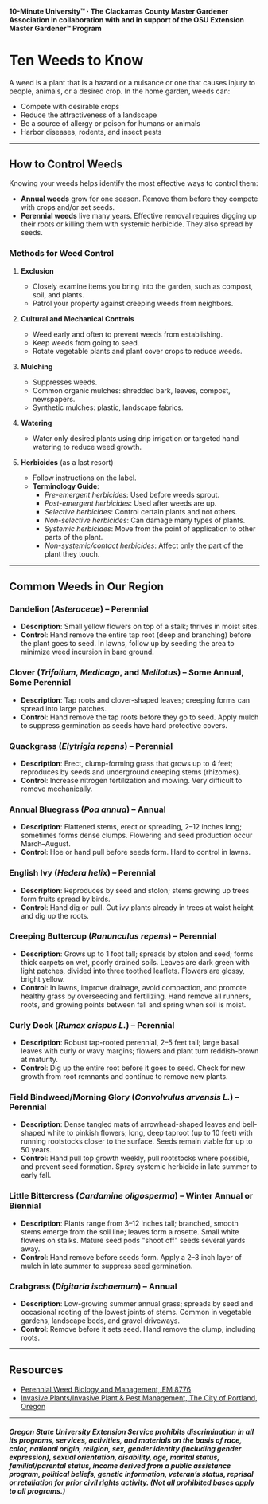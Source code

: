 #### 10-Minute University™ · The Clackamas County Master Gardener Association in collaboration with and in support of the OSU Extension Master Gardener™ Program

# Ten Weeds to Know

A weed is a plant that is a hazard or a nuisance or one that causes injury to people, animals, or a desired crop. In the home garden, weeds can:
- Compete with desirable crops
- Reduce the attractiveness of a landscape
- Be a source of allergy or poison for humans or animals
- Harbor diseases, rodents, and insect pests

---

## How to Control Weeds

Knowing your weeds helps identify the most effective ways to control them:
- **Annual weeds** grow for one season. Remove them before they compete with crops and/or set seeds.
- **Perennial weeds** live many years. Effective removal requires digging up their roots or killing them with systemic herbicide. They also spread by seeds.

### Methods for Weed Control

1. **Exclusion**
   - Closely examine items you bring into the garden, such as compost, soil, and plants.
   - Patrol your property against creeping weeds from neighbors.

2. **Cultural and Mechanical Controls**
   - Weed early and often to prevent weeds from establishing.
   - Keep weeds from going to seed.
   - Rotate vegetable plants and plant cover crops to reduce weeds.

3. **Mulching**
   - Suppresses weeds.
   - Common organic mulches: shredded bark, leaves, compost, newspapers.
   - Synthetic mulches: plastic, landscape fabrics.

4. **Watering**
   - Water only desired plants using drip irrigation or targeted hand watering to reduce weed growth.

5. **Herbicides** (as a last resort)
   - Follow instructions on the label.
   - **Terminology Guide**:
     - *Pre-emergent herbicides*: Used before weeds sprout.
     - *Post-emergent herbicides*: Used after weeds are up.
     - *Selective herbicides*: Control certain plants and not others.
     - *Non-selective herbicides*: Can damage many types of plants.
     - *Systemic herbicides*: Move from the point of application to other parts of the plant.
     - *Non-systemic/contact herbicides*: Affect only the part of the plant they touch.

---

## Common Weeds in Our Region

### Dandelion (*Asteraceae*) – Perennial
- **Description**: Small yellow flowers on top of a stalk; thrives in moist sites.
- **Control**: Hand remove the entire tap root (deep and branching) before the plant goes to seed. In lawns, follow up by seeding the area to minimize weed incursion in bare ground.

### Clover (*Trifolium*, *Medicago*, and *Melilotus*) – Some Annual, Some Perennial
- **Description**: Tap roots and clover-shaped leaves; creeping forms can spread into large patches.
- **Control**: Hand remove the tap roots before they go to seed. Apply mulch to suppress germination as seeds have hard protective covers.

### Quackgrass (*Elytrigia repens*) – Perennial
- **Description**: Erect, clump-forming grass that grows up to 4 feet; reproduces by seeds and underground creeping stems (rhizomes).
- **Control**: Increase nitrogen fertilization and mowing. Very difficult to remove mechanically.

### Annual Bluegrass (*Poa annua*) – Annual
- **Description**: Flattened stems, erect or spreading, 2–12 inches long; sometimes forms dense clumps. Flowering and seed production occur March–August.
- **Control**: Hoe or hand pull before seeds form. Hard to control in lawns.

### English Ivy (*Hedera helix*) – Perennial
- **Description**: Reproduces by seed and stolon; stems growing up trees form fruits spread by birds.
- **Control**: Hand dig or pull. Cut ivy plants already in trees at waist height and dig up the roots.

### Creeping Buttercup (*Ranunculus repens*) – Perennial
- **Description**: Grows up to 1 foot tall; spreads by stolon and seed; forms thick carpets on wet, poorly drained soils. Leaves are dark green with light patches, divided into three toothed leaflets. Flowers are glossy, bright yellow.
- **Control**: In lawns, improve drainage, avoid compaction, and promote healthy grass by overseeding and fertilizing. Hand remove all runners, roots, and growing points between fall and spring when soil is moist.

### Curly Dock (*Rumex crispus L.*) – Perennial
- **Description**: Robust tap-rooted perennial, 2–5 feet tall; large basal leaves with curly or wavy margins; flowers and plant turn reddish-brown at maturity.
- **Control**: Dig up the entire root before it goes to seed. Check for new growth from root remnants and continue to remove new plants.

### Field Bindweed/Morning Glory (*Convolvulus arvensis L.*) – Perennial
- **Description**: Dense tangled mats of arrowhead-shaped leaves and bell-shaped white to pinkish flowers; long, deep taproot (up to 10 feet) with running rootstocks closer to the surface. Seeds remain viable for up to 50 years.
- **Control**: Hand pull top growth weekly, pull rootstocks where possible, and prevent seed formation. Spray systemic herbicide in late summer to early fall.

### Little Bittercress (*Cardamine oligosperma*) – Winter Annual or Biennial
- **Description**: Plants range from 3–12 inches tall; branched, smooth stems emerge from the soil line; leaves form a rosette. Small white flowers on stalks. Mature seed pods "shoot off" seeds several yards away.
- **Control**: Hand remove before seeds form. Apply a 2–3 inch layer of mulch in late summer to suppress seed germination.

### Crabgrass (*Digitaria ischaemum*) – Annual
- **Description**: Low-growing summer annual grass; spreads by seed and occasional rooting of the lowest joints of stems. Common in vegetable gardens, landscape beds, and gravel driveways.
- **Control**: Remove before it sets seed. Hand remove the clump, including roots.

---

## Resources

- [Perennial Weed Biology and Management, EM 8776](https://catalog.extension.oregonstate.edu)
- [Invasive Plants/Invasive Plant & Pest Management, The City of Portland, Oregon](https://www.portlandoregon.gov)

---

##### Oregon State University Extension Service prohibits discrimination in all its programs, services, activities, and materials on the basis of race, color, national origin, religion, sex, gender identity (including gender expression), sexual orientation, disability, age, marital status, familial/parental status, income derived from a public assistance program, political beliefs, genetic information, veteran’s status, reprisal or retaliation for prior civil rights activity. (Not all prohibited bases apply to all programs.)